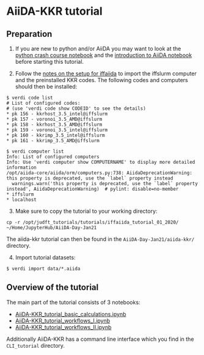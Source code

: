 # AiiDA-KKR tutorial

## Preparation

1. If you are new to python and/or AiiDA you may want to look at the [python crash course notebook](../aiida-fleur/0_Python_crash-course_optional_.ipynb) 
and the [introduction to AiiDA notebook](../aiida-fleur/1_AiiDA_data_types_and_verdi_commands.ipynb) before starting this tutorial.

2. Follow the [notes on the setup for iffaiida](setup_for_iffaiida.md) to import the iffslurm computer and the preinstalled KKR codes.
The following codes and computers should then be installed:

```
$ verdi code list
# List of configured codes:
# (use 'verdi code show CODEID' to see the details)
* pk 156 - kkrhost_3.5_intel@iffslurm
* pk 157 - voronoi_3.5_AMD@iffslurm
* pk 158 - kkrhost_3.5_AMD@iffslurm
* pk 159 - voronoi_3.5_intel@iffslurm
* pk 160 - kkrimp_3.5_intel@iffslurm
* pk 161 - kkrimp_3.5_AMD@iffslurm

$ verdi computer list
Info: List of configured computers
Info: Use 'verdi computer show COMPUTERNAME' to display more detailed information
/opt/aiida-core/aiida/orm/computers.py:738: AiidaDeprecationWarning: this property is deprecated, use the `label` property instead
  warnings.warn('this property is deprecated, use the `label` property instead', AiidaDeprecationWarning)  # pylint: disable=no-member
* iffslurm
* localhost
```

3. Make sure to copy the tutorial to your working directory:

```
cp -r /opt/judft_tutorials/tutorials/iffaiida_tutorial_01_2020/ ~/Home/JupyterHub/AiiDA-Day-Jan21
```

The aiida-kkr tutorial can then be found in the `AiiDA-Day-Jan21/aiida-kkr/` directory.

4. Import tutorial datasets:

```
$ verdi import data/*.aiida
```

## Overview of the tutorial

The main part of the tutorial consists of 3 notebooks:
* [AiiDA-KKR_tutorial_basic_calculations.ipynb](AiiDA-KKR_tutorial_basic_calculations.ipynb)
* [AiiDA-KKR_tutorial_workflows_I.ipynb](AiiDA-KKR_tutorial_workflows_I.ipynb)
* [AiiDA-KKR_tutorial_workflows_II.ipynb](AiiDA-KKR_tutorial_workflows_II.ipynb)

Additionally AiiDA-KKR has a command line interface which you find in the `CLI_tutorial` directory.
